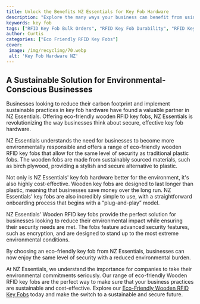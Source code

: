 ```yaml
---
title: Unlock the Benefits NZ Essentials for Key Fob Hardware
description: "Explore the many ways your business can benefit from using key fob hardware in New Zealand Learn about the essential elements of key fob hardware and its security features along with the cost-cutting benefits of using this convenient and secure system"
keywords: key fob
tags: ["RFID Key Fob Bulk Orders", "RFID Key Fob Durability", "RFID Key Fob Applications", "RFID Key Fob Integration", "RFID Key Fob Support"]
author: Curtis
categories: ["Eco Friendly RFID Key Fobs"]
cover: 
 image: /img/recycling/70.webp
 alt: 'Key Fob Hardware NZ'
---
```

## A Sustainable Solution for Environmental-Conscious Businesses
Businesses looking to reduce their carbon footprint and implement sustainable practices in key fob hardware have found a valuable partner in NZ Essentials. Offering eco-friendly wooden RFID key fobs, NZ Essentials is revolutionizing the way businesses think about secure, effective key fob hardware. 

NZ Essentials understands the need for businesses to become more environmentally responsible and offers a range of eco-friendly wooden RFID key fobs that allow for the same level of security as traditional plastic fobs. The wooden fobs are made from sustainably sourced materials, such as birch plywood, providing a stylish and secure alternative to plastic. 

Not only is NZ Essentials' key fob hardware better for the environment, it's also highly cost-effective. Wooden key fobs are designed to last longer than plastic, meaning that businesses save money over the long run. NZ Essentials' key fobs are also incredibly simple to use, with a straightforward onboarding process that begins with a “plug-and-play” model.

NZ Essentials' Wooden RFID key fobs provide the perfect solution for businesses looking to reduce their environmental impact while ensuring their security needs are met. The fobs feature advanced security features, such as encryption, and are designed to stand up to the most extreme environmental conditions. 

By choosing an eco-friendly key fob from NZ Essentials, businesses can now enjoy the same level of security with a reduced environmental burden. 

At NZ Essentials, we understand the importance for companies to take their environmental commitments seriously. Our range of eco-friendly Wooden RFID key fobs are the perfect way to make sure that your business practices are sustainable and cost-effective. Explore our [Eco-Friendly Wooden RFID Key Fobs](/eco-friendly-rfid-key-fobs) today and make the switch to a sustainable and secure future.

